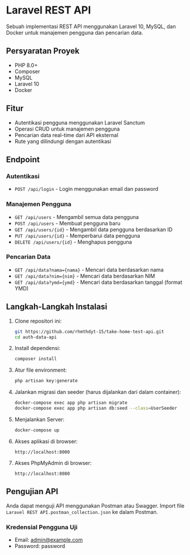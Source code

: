 # Laravel REST API

Sebuah implementasi REST API menggunakan Laravel 10, MySQL, dan Docker untuk manajemen pengguna dan pencarian data.

## Persyaratan Proyek

-   PHP 8.0+
-   Composer
-   MySQL
-   Laravel 10
-   Docker

## Fitur

-   Autentikasi pengguna menggunakan Laravel Sanctum
-   Operasi CRUD untuk manajemen pengguna
-   Pencarian data real-time dari API eksternal
-   Rute yang dilindungi dengan autentikasi

## Endpoint

### Autentikasi

-   `POST /api/login` - Login menggunakan email dan password

### Manajemen Pengguna

-   `GET /api/users` - Mengambil semua data pengguna
-   `POST /api/users` - Membuat pengguna baru
-   `GET /api/users/{id}` - Mengambil data pengguna berdasarkan ID
-   `PUT /api/users/{id}` - Memperbarui data pengguna
-   `DELETE /api/users/{id}` - Menghapus pengguna

### Pencarian Data

-   `GET /api/data?nama={nama}` - Mencari data berdasarkan nama
-   `GET /api/data?nim={nim}` - Mencari data berdasarkan NIM
-   `GET /api/data?ymd={ymd}` - Mencari data berdasarkan tanggal (format YMD)

## Langkah-Langkah Instalasi

1. Clone repositori ini:

    ```bash
    git https://github.com/rhmthdyt-15/take-home-test-api.git
    cd auth-data-api
    ```

2. Install dependensi:

    ```bash
    composer install
    ```

3. Atur file environment:

    ```bash
    php artisan key:generate
    ```

4. Jalankan migrasi dan seeder (harus dijalankan dari dalam container):

    ```bash
    docker-compose exec app php artisan migrate
    docker-compose exec app php artisan db:seed --class=UserSeeder
    ```

5. Menjalankan Server:

    ```bash
    docker-compose up
    ```

6. Akses aplikasi di browser:

    ```
    http://localhost:8000
    ```

7. Akses PhpMyAdmin di browser:
    ```
    http://localhost:8080
    ```

## Pengujian API

Anda dapat menguji API menggunakan Postman atau Swagger. Import file `Laravel REST API.postman_collection.json` ke dalam Postman.

### Kredensial Pengguna Uji

-   Email: admin@example.com
-   Password: password
